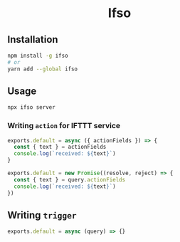<h1 align="center">
  Ifso
</h1>

## Installation

```bash
npm install -g ifso
# or
yarn add --global ifso
```

## Usage

```bash
npx ifso server
```

### Writing `action` for IFTTT service

```js
exports.default = async ({ actionFields }) => {
  const { text } = actionFields
  console.log(`received: ${text}`)
}
```

```js
exports.default = new Promise((resolve, reject) => {
  const { text } = query.actionFields
  console.log(`received: ${text}`)
})
```

## Writing `trigger`

```js
exports.default = async (query) => {}
```
